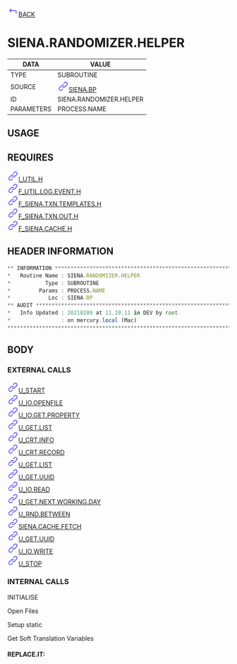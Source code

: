 <img src="../.resources/themes/unicons-line-6563ff/corner-up-left-alt.svg" alt="BACK" width="25" />[BACK](../DOCS/SIENA.BP.md)  
# SIENA.RANDOMIZER.HELPER  
|DATA|VALUE|
| --- | --- |
|TYPE|SUBROUTINE|
|SOURCE|<img src="../.resources/themes/unicons-line-6563ff/link.svg" alt="SIENA.BP" width="25" />[SIENA.BP](../DOCS/SIENA.BP.md)|
|ID|SIENA.RANDOMIZER.HELPER|
|PARAMETERS|PROCESS.NAME|
    
## USAGE  
  
## REQUIRES  
<img src="../.resources/themes/unicons-line-6563ff/link.svg" alt="I_UTIL.H" width="25" />[I_UTIL.H](../DOCS.PAGE/I_UTIL.H.md)  
<img src="../.resources/themes/unicons-line-6563ff/link.svg" alt="F_UTIL.LOG.EVENT.H" width="25" />[F_UTIL.LOG.EVENT.H](../DOCS.PAGE/F_UTIL.LOG.EVENT.H.md)  
<img src="../.resources/themes/unicons-line-6563ff/link.svg" alt="F_SIENA.TXN.TEMPLATES.H" width="25" />[F_SIENA.TXN.TEMPLATES.H](../DOCS.PAGE/F_SIENA.TXN.TEMPLATES.H.md)  
<img src="../.resources/themes/unicons-line-6563ff/link.svg" alt="F_SIENA.TXN.OUT.H" width="25" />[F_SIENA.TXN.OUT.H](../DOCS.PAGE/F_SIENA.TXN.OUT.H.md)  
<img src="../.resources/themes/unicons-line-6563ff/link.svg" alt="F_SIENA.CACHE.H" width="25" />[F_SIENA.CACHE.H](../DOCS.PAGE/F_SIENA.CACHE.H.md)  
    
## HEADER INFORMATION  
```javascript
** INFORMATION ****************************************************************
*   Routine Name : SIENA.RANDOMIZER.HELPER
*           Type : SUBROUTINE
*         Params : PROCESS.NAME
*            Loc : SIENA.BP
** AUDIT **********************************************************************
*   Info Updated : 20210209 at 11.19.11 in DEV by root
*                : on mercury.local (Mac)
*******************************************************************************

```
## BODY  
### EXTERNAL CALLS  
<img src="../.resources/themes/unicons-line-6563ff/link.svg" alt="U_START" width="25" />[U_START](../DOCS.PAGE/U_START.md)  
<img src="../.resources/themes/unicons-line-6563ff/link.svg" alt="U_IO.OPENFILE" width="25" />[U_IO.OPENFILE](../DOCS.PAGE/U_IO.OPENFILE.md)  
<img src="../.resources/themes/unicons-line-6563ff/link.svg" alt="U_IO.GET.PROPERTY" width="25" />[U_IO.GET.PROPERTY](../DOCS.PAGE/U_IO.GET.PROPERTY.md)  
<img src="../.resources/themes/unicons-line-6563ff/link.svg" alt="U_GET.LIST" width="25" />[U_GET.LIST](../DOCS.PAGE/U_GET.LIST.md)  
<img src="../.resources/themes/unicons-line-6563ff/link.svg" alt="U_CRT.INFO" width="25" />[U_CRT.INFO](../DOCS.PAGE/U_CRT.INFO.md)  
<img src="../.resources/themes/unicons-line-6563ff/link.svg" alt="U_CRT.RECORD" width="25" />[U_CRT.RECORD](../DOCS.PAGE/U_CRT.RECORD.md)  
<img src="../.resources/themes/unicons-line-6563ff/link.svg" alt="U_GET.LIST" width="25" />[U_GET.LIST](../DOCS.PAGE/U_GET.LIST.md)  
<img src="../.resources/themes/unicons-line-6563ff/link.svg" alt="U_GET.UUID" width="25" />[U_GET.UUID](../DOCS.PAGE/U_GET.UUID.md)  
<img src="../.resources/themes/unicons-line-6563ff/link.svg" alt="U_IO.READ" width="25" />[U_IO.READ](../DOCS.PAGE/U_IO.READ.md)  
<img src="../.resources/themes/unicons-line-6563ff/link.svg" alt="U_GET.NEXT.WORKING.DAY" width="25" />[U_GET.NEXT.WORKING.DAY](../DOCS.PAGE/U_GET.NEXT.WORKING.DAY.md)  
<img src="../.resources/themes/unicons-line-6563ff/link.svg" alt="U_RND.BETWEEN" width="25" />[U_RND.BETWEEN](../DOCS.PAGE/U_RND.BETWEEN.md)  
<img src="../.resources/themes/unicons-line-6563ff/link.svg" alt="SIENA.CACHE.FETCH" width="25" />[SIENA.CACHE.FETCH](../DOCS.PAGE/SIENA.CACHE.FETCH.md)  
<img src="../.resources/themes/unicons-line-6563ff/link.svg" alt="U_GET.UUID" width="25" />[U_GET.UUID](../DOCS.PAGE/U_GET.UUID.md)  
<img src="../.resources/themes/unicons-line-6563ff/link.svg" alt="U_IO.WRITE" width="25" />[U_IO.WRITE](../DOCS.PAGE/U_IO.WRITE.md)  
<img src="../.resources/themes/unicons-line-6563ff/link.svg" alt="U_STOP" width="25" />[U_STOP](../DOCS.PAGE/U_STOP.md)  
### INTERNAL CALLS  
 INITIALISE    
  
 Open Files    
  
 Setup static    
  
 Get Soft Translation Variables    
  
#### REPLACE.IT:  
  
  
